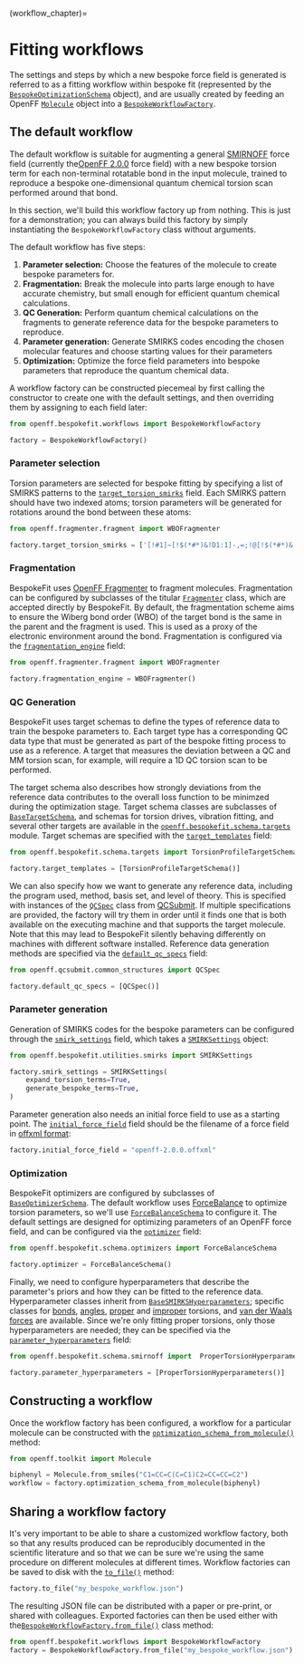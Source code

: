 (workflow_chapter)=
# Fitting workflows

The settings and steps by which a new bespoke force field is generated is referred to as a fitting workflow within 
bespoke fit (represented by the [`BespokeOptimizationSchema`] object), and are usually created by feeding an OpenFF 
[`Molecule`] object into a [`BespokeWorkflowFactory`].

[`BespokeOptimizationSchema`]: openff.bespokefit.schema.fitting.BespokeOptimizationSchema
[`BespokeWorkflowFactory`]: openff.bespokefit.workflows.bespoke.BespokeWorkflowFactory

[`Molecule`]: openff.toolkit.topology.Molecule

## The default workflow

The default workflow is suitable for augmenting a general [SMIRNOFF] force field (currently the[OpenFF 2.0.0] force
field) with a new bespoke torsion term for each non-terminal rotatable bond in the input molecule, trained to reproduce
a bespoke one-dimensional quantum chemical torsion scan performed around that bond. 

[SMIRNOFF]: https://openforcefield.github.io/standards/standards/smirnoff/

In this section, we'll build this workflow factory up from nothing. This is just for a demonstration; you can
always build this factory by simply instantiating the `BespokeWorkflowFactory` class without arguments.

The default workflow has five steps:

1. **Parameter selection:** Choose the features of the molecule to create bespoke 
    parameters for.
2. **Fragmentation:** Break the molecule into parts large enough to have accurate
    chemistry, but small enough for efficient quantum chemical calculations.
3. **QC Generation:** Perform quantum chemical calculations on the fragments to
    generate reference data for the bespoke parameters to reproduce.
4. **Parameter generation:** Generate SMIRKS codes encoding the chosen molecular
    features and choose starting values for their parameters
5. **Optimization:** Optimize the force field parameters into bespoke parameters
    that reproduce the quantum chemical data.

A workflow factory can be constructed piecemeal by first calling the constructor to create one with the default settings,
and then overriding them by assigning to each field later:

```python
from openff.bespokefit.workflows import BespokeWorkflowFactory

factory = BespokeWorkflowFactory()
```

### Parameter selection

Torsion parameters are selected for bespoke fitting by specifying a list of SMIRKS patterns to the
[`target_torsion_smirks`] field. Each SMIRKS pattern should have two indexed atoms; torsion parameters
will be generated for rotations around the bond between these atoms:

```python
from openff.fragmenter.fragment import WBOFragmenter

factory.target_torsion_smirks = ['[!#1]~[!$(*#*)&!D1:1]-,=;!@[!$(*#*)&!D1:2]~[!#1]']
```

[`target_torsion_smirks`]: openff.bespokefit.workflows.bespoke.BespokeWorkflowFactory.target_torsion_smirks

### Fragmentation

BespokeFit uses [OpenFF Fragmenter] to fragment molecules. Fragmentation can be configured by subclasses of the titular
[`Fragmenter`] class, which are accepted directly by BespokeFit. By default, the fragmentation scheme aims to ensure
the Wiberg bond order (WBO) of the target bond is the same in the parent and the fragment is used. This is used as a
proxy of the electronic environment around the bond. Fragmentation is configured via the [`fragmentation_engine`] field:

```python
from openff.fragmenter.fragment import WBOFragmenter

factory.fragmentation_engine = WBOFragmenter()
```

[`fragmentation_engine`]: openff.bespokefit.workflows.bespoke.BespokeWorkflowFactory.fragmentation_engine

### QC Generation

BespokeFit uses target schemas to define the types of reference data to train the bespoke parameters to. Each target
type has a corresponding QC data type that must be generated as part of the bespoke fitting process to use as a 
reference. A target that measures the deviation between a QC and MM torsion scan, for example, will require a 1D QC 
torsion scan to be performed. 

The target schema also describes how strongly deviations from the reference data contributes to the overall loss 
function to be minimzed during the optimization stage. Target schema classes are subclasses of [`BaseTargetSchema`], 
and schemas for torsion drives, vibration fitting, and several other targets are available in the 
[`openff.bespokefit.schema.targets`] module. Target schemas are specified with the [`target_templates`] field:

```python
from openff.bespokefit.schema.targets import TorsionProfileTargetSchema

factory.target_templates = [TorsionProfileTargetSchema()]
```

We can also specify how we want to generate any reference data, including the program used, method, basis set, and 
level of theory. This is specified with instances of the [`QCSpec`] class from [QCSubmit]. If multiple specifications 
are provided, the factory will try them in order until it finds one that is both available on the executing machine and 
that supports the target molecule. Note that this may lead to BespokeFit silently behaving differently on machines with 
different software installed. Reference data generation methods are specified via the [`default_qc_specs`] field:

```python
from openff.qcsubmit.common_structures import QCSpec

factory.default_qc_specs = [QCSpec()]
```

[`target_templates`]: openff.bespokefit.workflows.bespoke.BespokeWorkflowFactory.target_templates
[`BaseTargetSchema`]: openff.bespokefit.schema.targets.BaseTargetSchema
[`openff.bespokefit.schema.targets`]: openff.bespokefit.schema.targets
[`QCSpec`]: openff.qcsubmit.common_structures.QCSpec
[QCSubmit]: https://github.com/openforcefield/openff-qcsubmit
[`default_qc_specs`]: openff.bespokefit.workflows.bespoke.BespokeWorkflowFactory.default_qc_specs

### Parameter generation

Generation of SMIRKS codes for the bespoke parameters can be configured through the [`smirk_settings`] field, which takes
a [`SMIRKSettings`] object:

```python
from openff.bespokefit.utilities.smirks import SMIRKSettings

factory.smirk_settings = SMIRKSettings(
    expand_torsion_terms=True,
    generate_bespoke_terms=True,
)
```

Parameter generation also needs an initial force field to use as a starting point. The [`initial_force_field`] field
should be the filename of a force field in [offxml format]:

```python
factory.initial_force_field = "openff-2.0.0.offxml"
```

[`smirk_settings`]: openff.bespokefit.workflows.bespoke.BespokeWorkflowFactory.smirk_settings
[`SMIRKSettings`]: openff.bespokefit.utilities.smirks.SMIRKSettings
[`initial_force_field`]: openff.bespokefit.workflows.bespoke.BespokeWorkflowFactory.initial_force_field

### Optimization

BespokeFit optimizers are configured by subclasses of [`BaseOptimizerSchema`]. The default workflow uses [ForceBalance] 
to optimize torsion parameters, so we'll use [`ForceBalanceSchema`] to configure it. The default settings are designed 
for optimizing parameters of an OpenFF force field, and can be configured via the [`optimizer`] field:

```python
from openff.bespokefit.schema.optimizers import ForceBalanceSchema

factory.optimizer = ForceBalanceSchema()
```

Finally, we need to configure hyperparameters that describe the parameter's priors and how they can be fitted to the
reference data. Hyperparameter classes inherit from [`BaseSMIRKSHyperparameters`]; specific classes for [bonds],
[angles], [proper] and [improper] torsions, and [van der Waals forces] are available. Since we're only fitting proper
torsions, only those hyperparameters are needed; they can be specified via the [`parameter_hyperparameters`] field:

```python
from openff.bespokefit.schema.smirnoff import  ProperTorsionHyperparameters

factory.parameter_hyperparameters = [ProperTorsionHyperparameters()]
```

[`BaseSMIRKSHyperparameters`]: openff.bespokefit.schema.smirnoff.BaseSMIRKSHyperparameters
[bonds]: openff.bespokefit.schema.smirnoff.BondHyperparameters
[angles]: openff.bespokefit.schema.smirnoff.AngleHyperparameters
[proper]: openff.bespokefit.schema.smirnoff.ProperTorsionHyperparameters
[improper]: openff.bespokefit.schema.smirnoff.ImproperTorsionHyperparameters
[van der Waals forces]: openff.bespokefit.schema.smirnoff.VdWHyperparameters
[OpenFF Fragmenter]: https://github.com/openforcefield/openff-fragmenter
[`Fragmenter`]: openff.fragmenter.fragment.Fragmenter
[ForceBalance]: https://github.com/leeping/forcebalance
[`ForceBalanceSchema`]: openff.bespokefit.schema.optimizers.ForceBalanceSchema
[OpenFF 2.0.0]: https://openforcefield.org/force-fields/force-fields/#sage
[`BaseOptimizerSchema`]: openff.bespokefit.schema.optimizers.BaseOptimizerSchema
[offxml format]: https://openforcefield.github.io/standards/standards/smirnoff/
[`optimizer`]: openff.bespokefit.workflows.bespoke.BespokeWorkflowFactory.optimizer
[`parameter_hyperparameters`]: openff.bespokefit.workflows.bespoke.BespokeWorkflowFactory.parameter_hyperparameters

## Constructing a workflow

Once the workflow factory has been configured, a workflow for a particular molecule can be constructed with the 
[`optimization_schema_from_molecule()`] method:

```python
from openff.toolkit import Molecule

biphenyl = Molecule.from_smiles("C1=CC=C(C=C1)C2=CC=CC=C2")
workflow = factory.optimization_schema_from_molecule(biphenyl)
```

[`optimization_schema_from_molecule()`]: openff.bespokefit.workflows.bespoke.BespokeWorkflowFactory.optimization_schema_from_molecule

## Sharing a workflow factory

It's very important to be able to share a customized workflow factory, both so that any results produced can be
reproducibly documented in the scientific literature and so that we can be sure we're using the same procedure on
different molecules at different times. Workflow factories can be saved to disk with the [`to_file()`] method:

```python
factory.to_file("my_bespoke_workflow.json")
```

The resulting JSON file can be distributed with a paper or pre-print, or shared with colleagues. Exported factories can
then be used either with the[`BespokeWorkflowFactory.from_file()`] class method:

```python
from openff.bespokefit.workflows import BespokeWorkflowFactory
factory = BespokeWorkflowFactory.from_file("my_bespoke_workflow.json")
```

[`to_file()`]: openff.bespokefit.workflows.bespoke.BespokeWorkflowFactory.to_file
[`BespokeWorkflowFactory.from_file()`]: openff.bespokefit.workflows.bespoke.BespokeWorkflowFactory.from_file

